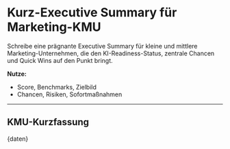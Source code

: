 # Kurz-Executive Summary für Marketing-KMU

Schreibe eine prägnante Executive Summary für kleine und mittlere Marketing-Unternehmen, die den KI-Readiness-Status, zentrale Chancen und Quick Wins auf den Punkt bringt.

**Nutze:**
- Score, Benchmarks, Zielbild
- Chancen, Risiken, Sofortmaßnahmen

---

## KMU-Kurzfassung

{daten}
